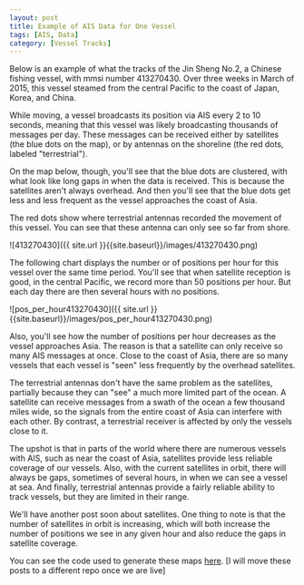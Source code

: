 ```yaml
---
layout: post
title: Example of AIS Data for One Vessel
tags: [AIS, Data]
category: [Vessel Tracks]
---
```


Below is an example of what the tracks of the Jin Sheng No.2, a Chinese fishing vessel, with mmsi number 413270430. Over three weeks in March of 2015, this vessel steamed from the central Pacific to the coast of Japan, Korea, and China. 

While moving, a vessel broadcasts its position via AIS every 2 to 10 seconds, meaning that this vessel was likely broadcasting thousands of messages per day. These messages can be received either by satellites (the blue dots on the map), or by antennas on the shoreline (the red dots, labeled "terrestrial").

On the map below, though, you'll see that the blue dots are clustered, with what look like long gaps in when the data is received. This is because the satellites aren't always overhead. And then you'll see that the blue dots get less and less frequent as the vessel approaches the coast of Asia. 

The red dots show where terrestrial antennas recorded the movement of this vessel. You can see that these antenna can only see so far from shore.

![413270430]({{ site.url }}{{site.baseurl}}/images/413270430.png)

The following chart displays the number or of positions per hour for this vessel over the same time period. You'll see that when satellite reception is good, in the central Pacific, we record more than 50 positions per hour. But each day there are then several hours with no positions. 

![pos_per_hour413270430]({{ site.url }}{{site.baseurl}}/images/pos_per_hour413270430.png)

Also, you'll see how the number of positions per hour decreases as the vessel approaches Asia. The reason is that a satellite can only receive so many AIS messages at once. Close to the coast of Asia, there are so many vessels that each vessel is "seen" less frequently by the overhead satellites.

The terrestrial antennas don't have the same problem as the satellites, partially because they can "see" a much more limited part of the ocean. A satellite can receive messages from a swath of the ocean a few thousand miles wide, so the signals from the entire coast of Asia can interfere with each other. By contrast, a terrestrial receiver is affected by only the vessels close to it.

The upshot is that in parts of the world where there are numerous vessels with AIS, such as near the coast of Asia, satellites provide less reliable coverage of our vessels. Also, with the current satellites in orbit, there will always be gaps, sometimes of several hours, in when we can see a vessel at sea. And finally, terrestrial antennas provide a fairly reliable ability to track vessels, but they are limited in their range.

We'll have another post soon about satellites. One thing to note is that the number of satellites in orbit is increasing, which will both increase the number of positions we see in any given hour and also reduce the gaps in satellite coverage. 

You can see the code used to generate these maps [here](https://github.com/GlobalFishingWatch/data-dashboard/blob/master/forposts/AIS%20Data%20Examples.ipynb). [I will move these posts to a different repo once we are live]

